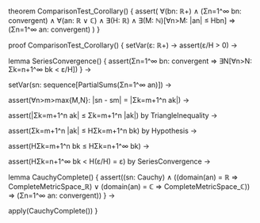 theorem ComparisonTest_Corollary() {
  assert(
    ∀(bn: ℝ+) ∧ (Σn=1^∞ bn: convergent) ∧
    ∀(an: ℝ ∨ ℂ) ∧
    ∃(H: ℝ) ∧
    ∃(M: ℕ)[∀n>M: |an| ≤ Hbn] ⇒
    (Σn=1^∞ an: convergent)
  )
}

proof ComparisonTest_Corollary() {
  setVar(ε: ℝ+) →
  assert(ε/H > 0) →
  
  lemma SeriesConvergence() {
    assert(Σn=1^∞ bn: convergent ⇒
           ∃N[∀n>N: Σk=n+1^∞ bk < ε/H])
  } →
  
  setVar(sn: sequence[PartialSums(Σn=1^∞ an)]) →
  
  assert(∀n>m>max{M,N}: |sn - sm| = 
         |Σk=m+1^n ak|) →
  
  assert(|Σk=m+1^n ak| ≤ Σk=m+1^n |ak|) by TriangleInequality →
  
  assert(Σk=m+1^n |ak| ≤ HΣk=m+1^n bk) by Hypothesis →
  
  assert(HΣk=m+1^n bk ≤ HΣk=n+1^∞ bk) →
  
  assert(HΣk=n+1^∞ bk < H(ε/H) = ε) by SeriesConvergence →
  
  lemma CauchyComplete() {
    assert((sn: Cauchy) ∧
           ((domain(an) = ℝ ⇒ CompleteMetricSpace_ℝ) ∨
            (domain(an) = ℂ ⇒ CompleteMetricSpace_ℂ)) ⇒
           (Σn=1^∞ an: convergent))
  } →
  
  apply(CauchyComplete())
}